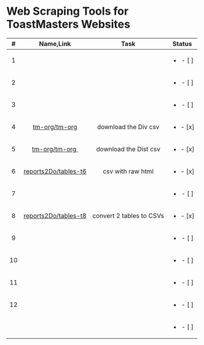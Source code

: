 # Web Scraping Tools for ToastMasters Websites

| #   | Name,Link                                                                  | Task                     | Status                   |
|:---:|:--------------------------------------------------------------------------:|:------------------------:|:------------------------:|
| 1   |                                                                            |                          | <ul><li>- [ ] </li></ul> |
| 2   |                                                                            |                          | <ul><li>- [ ] </li></ul> |
| 3   |                                                                            |                          | <ul><li>- [ ] </li></ul> |
| 4   | [tm-org/tm-org](https://dashboards.toastmasters.org/District.aspx?id=98)   | download the Div csv     | <ul><li>- [x] </li></ul> |
| 5   | [tm-org/tm-org ](https://dashboards.toastmasters.org/Division.aspx?id=98)  | download the Dist csv    | <ul><li>- [x] </li></ul> |
| 6   | [reports2Do/tables-t6](https://reports2.toastmasters.org/ToDo.cgi?dist=98) | csv with raw html        | <ul><li>- [x] </li></ul> |
| 7   |                                                                            |                          | <ul><li>- [ ] </li></ul> |
| 8   | [reports2Do/tables-t8](https://reports2.toastmasters.org/PrezExt20.cgi)    | convert 2 tables to CSVs | <ul><li>- [x] </li></ul> |
| 9   |                                                                            |                          | <ul><li>- [ ] </li></ul> |
| 10  |                                                                            |                          | <ul><li>- [ ] </li></ul> |
| 11  |                                                                            |                          | <ul><li>- [ ] </li></ul> |
| 12  |                                                                            |                          | <ul><li>- [ ] </li></ul> |
|     |                                                                            |                          | <ul><li>- [ ] </li></ul> |